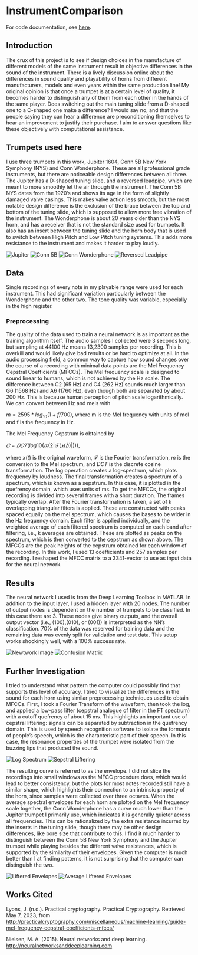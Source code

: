 # InstrumentComparison

For code documentation, see [here](CodeDocumentation.md).

## Introduction
The crux of this project is to see if design choices in the manufacture of different models of the same instrument result in objective differences in the sound of the instrument. There is a lively discussion online about the differences in sound quality and playability of horns from different manufacturers, models and even years within the same production line! My original opinion is that once a trumpet is at a certain level of quality, it becomes harder to distinguish any of them from each other in the hands of the same player. Does switching out the main tuning slide from a D-shaped one to a C-shaped one make a difference? I would say no, and that the people saying they can hear a difference are preconditioning themselves to hear an improvement to justify their purchase. I aim to answer questions like these objectively with computational assistance.

## Trumpets used here

I use three trumpets in this work, Jupiter 1604, Conn 5B New York Symphony (NYS) and Conn Wonderphone. These are all professional grade instruments, but there are noticeable design differences between all three. The Jupiter has a D-shaped tuning slide, and a reversed leadpipe, which are meant to more smoothly let the air through the instrument. The Conn 5B NYS dates from the 1920’s and shows its age in the form of slightly damaged valve casings. This makes valve action less smooth, but the most notable design difference is the exclusion of the brace between the top and bottom of the tuning slide, which is supposed to allow more free vibration of the instrument. The Wonderphone is about 20 years older than the NYS horn, and has a receiver that is not the standard size used for trumpets. It also has an insert between the tuning slide and the horn body that is used to switch between High Pitch and Low Pitch tuning systems. This adds more resistance to the instrument and makes it harder to play loudly.

![Jupiter](Images/Jupiter.jpg)
![Conn 5B](Images/Conn5b.jpg)
![Conn Wonderphone](Images/Wonderphone.jpg)
![Reversed Leadpipe](Images/Leadpipe.png)

## Data

Single recordings of every note in my playable range were used for each instrument. This had significant variation particularly between the Wonderphone and the other two. The tone quality was variable, especially in the high register.

### Preprocessing

The quality of the data used to train a neural network is as important as the training algorithm itself. The audio samples I collected were 3 seconds long, but sampling at 44100 Hz means 13,2300 samples per recording. This is overkill and would likely give bad results or be hard to optimize at all. In the audio processing field, a common way to capture how sound changes over the course of a recording with minimal data points are the Mel Frequency Cepstral Coefficients (MFCCs). The Mel frequency scale is designed to sound linear to humans, which is not achieved by the Hz scale. The difference between C2 (65 Hz) and C4 (262 Hz) sounds much larger than G6 (1568 Hz) and A6 (1760 Hz), even though both are separated by about 200 Hz. This is because human perception of pitch scale logarithmically. We can convert between Hz and mels with

$m = 2595 * log_{10}(1 + f/700)$, where m is the Mel frequency with units of mel and f is the frequency in Hz. 

The Mel Frequency Cepstrum is obtained by

$𝐶=𝐷𝐶𝑇(log{10}(𝑚(2|ℱ(𝑥(𝑡))|)))$,

where $x(t)$ is the original waveform, $ℱ$ is the Fourier transformation, $m$ is the conversion to the Mel spectrum, and $DCT$ is the discrete cosine transformation. The log operation creates a log-spectrum, which plots frequency by loudness. The final transformation creates a spectrum of a spectrum, which is known as a sepstrum. In this case, it is plotted in the quefrency domain, which uses units of ms.
To get the MFCCs, the original recording is divided into several frames with a short duration. The frames typically overlap. After the Fourier transformation is taken, a set of k overlapping triangular filters is applied. These are constructed with peaks spaced equally on the mel spectrum, which causes the bases to be wider in the Hz frequency domain. Each filter is applied individually, and the weighted average of each filtered spectrum is computed on each band after filtering, i.e., k averages are obtained. These are plotted as peaks on the spectrum, which is then converted to the cepstrum as shown above. The MFCCs are the peak heights of the cepstrum obtained for each window of the recording. In this work, I used 13 coefficients and 257 samples per recording. I reshaped the MFCC matrix to a 3341-vector to use as input data for the neural network.

## Results
The neural network I used is from the Deep Learning Toolbox in MATLAB. In addition to the input layer, I used a hidden layer with 20 nodes. The number of output nodes is dependent on the number of trumpets to be classified. In this case there are 3. These nodes give binary outputs, and the overall output vector (i.e., (100),(010), or (001)) is interpreted as the NN’s classification. 70% of the data was reserved for training data and the remaining data was evenly split for validation and test data. This setup works shockingly well, with a 100% success rate.

![Newtwork Image](Images/NetworkPic.png) 
![Confusion Matrix](Images/Confusion%20Matricies.jpg)

## Further Investigation

I tried to understand what pattern the computer could possibly find that supports this level of accuracy. I tried to visualize the differences in the sound for each horn using similar preprocessing techniques used to obtain MFCCs. First, I took a Fourier Transform of the waveform, then took the log, and applied a low-pass lifter (cepstral analogue of filter in the FT spectrum) with a cutoff quefrency of about 15 ms. This highlights an important use of cepstral liftering: signals can be separated by subtraction in the quefrency domain. This is used by speech recognition software to isolate the formants of people’s speech, which is the characteristic part of their speech. In this case, the resonance properties of the trumpet were isolated from the buzzing lips that produced the sound.

![Log Spectrum](Images/Loc%20Spectrum.png)
![Sepstral Liftering](Images/CepstralLiftering.png)

The resulting curve is referred to as the envelope. I did not slice the recordings into small windows as the MFCC procedure does, which would lead to better consistency, but the plots for most notes recorded still have a similar shape, which highlights their connection to an intrinsic property of the horn, since samples were collected over three octaves. When the average spectral envelopes for each horn are plotted on the Mel frequency scale together, the Conn Wonderphone has a curve much lower than the Jupiter trumpet I primarily use, which indicates it is generally quieter across all frequencies. This can be rationalized by the extra resistance incurred by the inserts in the tuning slide, though there may be other design differences, like bore size that contribute to this. I find it much harder to distinguish between the Conn 5B New York Symphony and the Jupiter trumpet while playing besides the different valve resistances, which is supported by the similarity of their envelopes. Given the computer is much better than I at finding patterns, it is not surprising that the computer can distinguish the two.

![Liftered Envelopes](Images/Liftered%20Spectral%20Envelopes.png)
![Average Liftered Envelopes](Images/Avg%20Liftered%20Spectral%20Envelopes.png)

## Works Cited
Lyons, J. (n.d.). Practical cryptography. Practical Cryptography. Retrieved May 7, 2023, from http://practicalcryptography.com/miscellaneous/machine-learning/guide-mel-frequency-cepstral-coefficients-mfccs/

Nielsen, M. A. (2015). Neural networks and deep learning. http://neuralnetworksanddeeplearning.com
